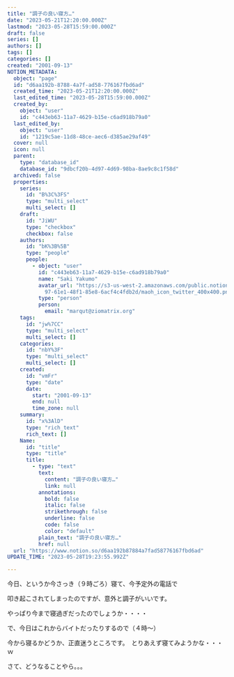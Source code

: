 ```yaml
---
title: "調子の良い寝方…"
date: "2023-05-21T12:20:00.000Z"
lastmod: "2023-05-28T15:59:00.000Z"
draft: false
series: []
authors: []
tags: []
categories: []
created: "2001-09-13"
NOTION_METADATA:
  object: "page"
  id: "d6aa192b-8788-4a7f-ad58-776167fbd6ad"
  created_time: "2023-05-21T12:20:00.000Z"
  last_edited_time: "2023-05-28T15:59:00.000Z"
  created_by:
    object: "user"
    id: "c443eb63-11a7-4629-b15e-c6ad918b79a0"
  last_edited_by:
    object: "user"
    id: "1219c5ae-11d8-48ce-aec6-d385ae29af49"
  cover: null
  icon: null
  parent:
    type: "database_id"
    database_id: "9dbcf20b-4d97-4d69-98ba-8ae9c8c1f58d"
  archived: false
  properties:
    series:
      id: "B%3C%3FS"
      type: "multi_select"
      multi_select: []
    draft:
      id: "JiWU"
      type: "checkbox"
      checkbox: false
    authors:
      id: "bK%3B%5B"
      type: "people"
      people:
        - object: "user"
          id: "c443eb63-11a7-4629-b15e-c6ad918b79a0"
          name: "Saki Yakumo"
          avatar_url: "https://s3-us-west-2.amazonaws.com/public.notion-static.com/3ad1c4\
            97-61e1-48f1-85e8-6acf4c4fdb2d/maoh_icon_twitter_400x400.png"
          type: "person"
          person:
            email: "marqut@ziomatrix.org"
    tags:
      id: "jw%7CC"
      type: "multi_select"
      multi_select: []
    categories:
      id: "nbY%3F"
      type: "multi_select"
      multi_select: []
    created:
      id: "vmFr"
      type: "date"
      date:
        start: "2001-09-13"
        end: null
        time_zone: null
    summary:
      id: "x%3AlD"
      type: "rich_text"
      rich_text: []
    Name:
      id: "title"
      type: "title"
      title:
        - type: "text"
          text:
            content: "調子の良い寝方…"
            link: null
          annotations:
            bold: false
            italic: false
            strikethrough: false
            underline: false
            code: false
            color: "default"
          plain_text: "調子の良い寝方…"
          href: null
  url: "https://www.notion.so/d6aa192b87884a7fad58776167fbd6ad"
UPDATE_TIME: "2023-05-28T19:23:55.992Z"

---
```

<link rel="stylesheet" href="https://cdn.jsdelivr.net/npm/katex@0.16.2/dist/katex.min.css" integrity="sha384-bYdxxUwYipFNohQlHt0bjN/LCpueqWz13HufFEV1SUatKs1cm4L6fFgCi1jT643X" crossorigin="anonymous">


今日、というか今さっき（９時ごろ）寝て、今予定外の電話で


叩き起こされてしまったのですが、意外と調子がいいです。


やっぱり今まで寝過ぎだったのでしょうか・・・・


で、今日はこれからバイトだったりするので（４時～）


今から寝るかどうか、正直迷うところです。　とりあえず寝てみようかな・・・ｗ


さて、どうなることやら。。。

